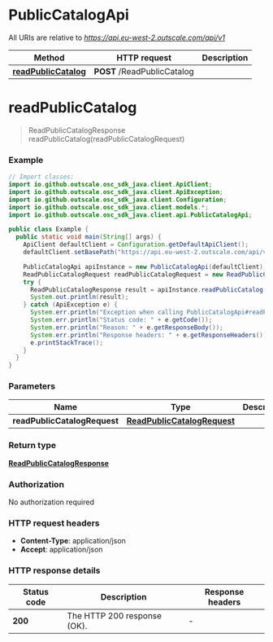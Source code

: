# PublicCatalogApi

All URIs are relative to *https://api.eu-west-2.outscale.com/api/v1*

| Method | HTTP request | Description |
|------------- | ------------- | -------------|
| [**readPublicCatalog**](PublicCatalogApi.md#readPublicCatalog) | **POST** /ReadPublicCatalog |  |


<a name="readPublicCatalog"></a>
# **readPublicCatalog**
> ReadPublicCatalogResponse readPublicCatalog(readPublicCatalogRequest)



### Example
```java
// Import classes:
import io.github.outscale.osc_sdk_java.client.ApiClient;
import io.github.outscale.osc_sdk_java.client.ApiException;
import io.github.outscale.osc_sdk_java.client.Configuration;
import io.github.outscale.osc_sdk_java.client.models.*;
import io.github.outscale.osc_sdk_java.client.api.PublicCatalogApi;

public class Example {
  public static void main(String[] args) {
    ApiClient defaultClient = Configuration.getDefaultApiClient();
    defaultClient.setBasePath("https://api.eu-west-2.outscale.com/api/v1");

    PublicCatalogApi apiInstance = new PublicCatalogApi(defaultClient);
    ReadPublicCatalogRequest readPublicCatalogRequest = new ReadPublicCatalogRequest(); // ReadPublicCatalogRequest | 
    try {
      ReadPublicCatalogResponse result = apiInstance.readPublicCatalog(readPublicCatalogRequest);
      System.out.println(result);
    } catch (ApiException e) {
      System.err.println("Exception when calling PublicCatalogApi#readPublicCatalog");
      System.err.println("Status code: " + e.getCode());
      System.err.println("Reason: " + e.getResponseBody());
      System.err.println("Response headers: " + e.getResponseHeaders());
      e.printStackTrace();
    }
  }
}
```

### Parameters

| Name | Type | Description  | Notes |
|------------- | ------------- | ------------- | -------------|
| **readPublicCatalogRequest** | [**ReadPublicCatalogRequest**](ReadPublicCatalogRequest.md)|  | [optional] |

### Return type

[**ReadPublicCatalogResponse**](ReadPublicCatalogResponse.md)

### Authorization

No authorization required

### HTTP request headers

 - **Content-Type**: application/json
 - **Accept**: application/json

### HTTP response details
| Status code | Description | Response headers |
|-------------|-------------|------------------|
| **200** | The HTTP 200 response (OK). |  -  |

